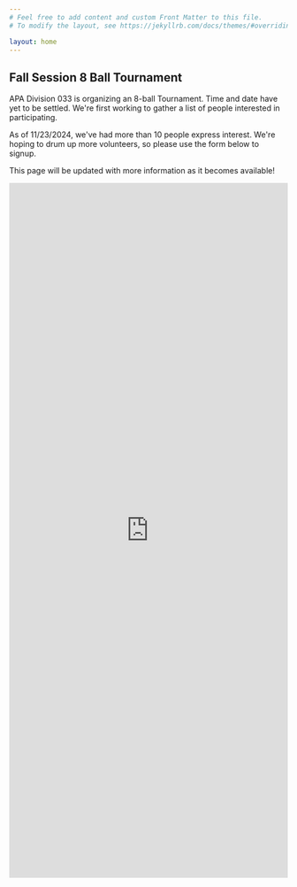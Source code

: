 ```yaml
---
# Feel free to add content and custom Front Matter to this file.
# To modify the layout, see https://jekyllrb.com/docs/themes/#overriding-theme-defaults

layout: home
---
```


## Fall Session 8 Ball Tournament

APA Division 033 is organizing an 8-ball Tournament.  Time and date have yet to be settled. We're first working to gather a list of people interested in participating.  

As of 11/23/2024, we've had more than 10 people express interest.  We're hoping to drum up more volunteers, so please use the form below to signup.

This page will be updated with more information as it becomes available!

<iframe src="https://docs.google.com/forms/d/e/1FAIpQLScdnP7pLZJ4iy-5Nmzf5RIXhu4FnVo-A4vyhTeyQCr9RlrCzg/viewform?embedded=true" width="640" height="1256" frameborder="0" marginheight="0" marginwidth="0" style="width: 100%; max-width: 640px;">Loading…</iframe>
